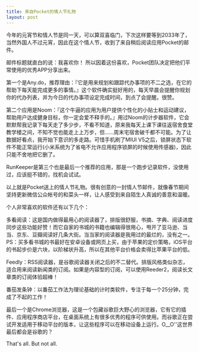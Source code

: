 ```yaml
---
title: 来自Pocket的情人节礼物
layout: post
---
```


今年的元宵节和情人节是同一天，可以算双喜临门，下次这样要等到2033年了，当然外国人不过元宵，因此在这个情人节，收到了来自稍后阅读应用Pocket的邮件。

邮件标题就直白的说：我喜欢你！ 所以因着这份喜欢，Pocket团队决定把他们平常使用的优秀APP分享出来。

第一个是Any.do，推荐理由：『它是用来规划和跟踪代办事项的不二之选，在它的帮助下每天能完成更多的事情。』这个软件确实挺好用的，每天早晨会提醒你规划你的代办列表，并为今日的代办事项设定完成时间，到点了会提醒。很赞。

第二个应用是Noom：『这个牛逼的应用为用户提供个性化的小贴士和运动建议，帮助用户达成健身目标，你一定会爱不释手的。』用过Noom的计步器软件，它会默默帮我记录下每天走了多少步，不看不知道，原来我每天上课下课往返宿舍食堂教学楼之间，不知不觉也能走上上万步，但……周末宅宿舍破千都不可能。为了让数据好看点，我开始下意识的多走路。可惜手机刷了MIUI V5之后，锁屏状态下软件不能正常运行(小米系统为了省电不允许应用程序锁屏的时候使用传感器)，因此只能不舍地把它删了。

RunKeeper是第三个也是最后一个推荐的应用，那是一个跑步记录软件，没使用过，应该挺不错的，找机会试试。

以上就是Pocket送上的情人节礼物。很有创意的一封情人节邮件，就像春节期间坚持更新微信公众帐号的和菜头一样，让人感受到来自陌生人真诚的善意和温暖。

个人非常喜欢的软件还有以下几个：

多看阅读：这是国内做得最用心的阅读器了，排版很舒服，书摘、字典、阅读进度同步这些功能好赞！而它自家的书城的书籍也编辑得很用心，甩开了亚马逊、当当、京东、豆瓣阅读好几条大街。当当家的阅读器是我用过的最烂的，没有之一。PS：买多看书城的书最好在安卓设备或网页上买，由于苹果的定价策略，iOS平台的书起步价是六块，以阶梯状升高，所以在其他平台价格会卖得比苹果平台的低。

Feedly：RSS阅读器，是谷歌阅读器关闭之后的不二替代。排版风格类似杂志，适合用来阅读新闻类的订阅。如果是内容型的订阅，可以使用Reeder2，阅读长文章类的订阅体验超棒！

番茄发条钟：以番茄工作法为理论基础的计时类软件，专注于每一个25分钟，完成了不起的工作！

最后一个是Chrome浏览器，这是一个包藏谷歌巨大野心的浏览器，它有它的插件、应用程序商店平台，在桌面系统上有很多优秀的程序可供使用。而谷歌正在尝试开发适用于移动平台的版本，让这些程序可以在移动设备上运行。O__O''这世界最后都会是谷歌的？

That's all. But not all.

